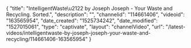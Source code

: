 {
    "title": "IntelligentWaste\u2122 by Joseph Joseph - Your Waste and Recycling. Sorted.",
    "description": "",
    "channelid": "114661406",
    "videoid": "163565954",
    "date_created": "1525734242",
    "date_modified": "1527015061",
    "type": "captivate",
    "layout": "channelVideo",
    "url": "\/latest-videos\/intelligentwaste-by-joseph-joseph-your-waste-and-recycling\/114661406-163565954"
}